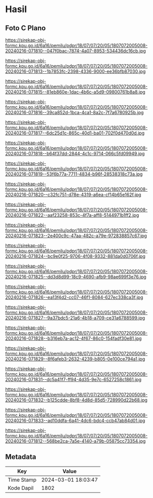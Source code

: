 # Hasil

## Foto C Plano

https://sirekap-obj-formc.kpu.go.id/6a16/pemilu/pdpr/18/07/07/20/05/1807072005008-20240216-071810--047f0bac-7874-4a07-8953-534436dc16cb.jpg

https://sirekap-obj-formc.kpu.go.id/6a16/pemilu/pdpr/18/07/07/20/05/1807072005008-20240216-071813--1b7853fc-2398-4336-9000-ee36bfb87030.jpg

https://sirekap-obj-formc.kpu.go.id/6a16/pemilu/pdpr/18/07/07/20/05/1807072005008-20240216-071815--81eb860e-1dac-4b6c-a5d9-09800761b8a8.jpg

https://sirekap-obj-formc.kpu.go.id/6a16/pemilu/pdpr/18/07/07/20/05/1807072005008-20240216-071816--39ca852d-1bca-4ca1-8a2c-7f7a6780925b.jpg

https://sirekap-obj-formc.kpu.go.id/6a16/pemilu/pdpr/18/07/07/20/05/1807072005008-20240216-071817--6dc25d1c-865c-40d1-ba01-702f0d470d0d.jpg

https://sirekap-obj-formc.kpu.go.id/6a16/pemilu/pdpr/18/07/07/20/05/1807072005008-20240216-071818--b64f37dd-2844-4c1c-9714-066c5fd09949.jpg

https://sirekap-obj-formc.kpu.go.id/6a16/pemilu/pdpr/18/07/07/20/05/1807072005008-20240216-071819--53f6b77a-7711-4834-b96f-28538318c73a.jpg

https://sirekap-obj-formc.kpu.go.id/6a16/pemilu/pdpr/18/07/07/20/05/1807072005008-20240216-071820--c32fc751-d78e-4319-a6ea-cf14b65e162f.jpg

https://sirekap-obj-formc.kpu.go.id/6a16/pemilu/pdpr/18/07/07/20/05/1807072005008-20240216-071822--aaf23258-853c-4f7a-aff8-5144971b1ff2.jpg

https://sirekap-obj-formc.kpu.go.id/6a16/pemilu/pdpr/18/07/07/20/05/1807072005008-20240216-071823--2e400c9c-47aa-482c-a79e-972838857c67.jpg

https://sirekap-obj-formc.kpu.go.id/6a16/pemilu/pdpr/18/07/07/20/05/1807072005008-20240216-071824--bc9e0f25-9706-4f08-9332-881da0d0706f.jpg

https://sirekap-obj-formc.kpu.go.id/6a16/pemilu/pdpr/18/07/07/20/05/1807072005008-20240216-071825--dd3d8d99-18c9-4690-afb9-98ae699f3e76.jpg

https://sirekap-obj-formc.kpu.go.id/6a16/pemilu/pdpr/18/07/07/20/05/1807072005008-20240216-071826--ea13f4d2-cc07-46f1-8084-627ec338ca3f.jpg

https://sirekap-obj-formc.kpu.go.id/6a16/pemilu/pdpr/18/07/07/20/05/1807072005008-20240216-071827--9a37bdc5-21a6-4b18-a709-ce31a6788599.jpg

https://sirekap-obj-formc.kpu.go.id/6a16/pemilu/pdpr/18/07/07/20/05/1807072005008-20240216-071828--b316eb7a-ac12-4f67-86c0-154fadf30e81.jpg

https://sirekap-obj-formc.kpu.go.id/6a16/pemilu/pdpr/18/07/07/20/05/1807072005008-20240216-071829--8f6afeb3-2632-4239-b805-0e100ce794a1.jpg

https://sirekap-obj-formc.kpu.go.id/6a16/pemilu/pdpr/18/07/07/20/05/1807072005008-20240216-071831--dc5a41f7-ff94-4d35-9e7c-6527258c1861.jpg

https://sirekap-obj-formc.kpu.go.id/6a16/pemilu/pdpr/18/07/07/20/05/1807072005008-20240216-071832--b125cdde-8bf8-4d8d-85d5-728990d22b68.jpg

https://sirekap-obj-formc.kpu.go.id/6a16/pemilu/pdpr/18/07/07/20/05/1807072005008-20240216-071833--ad10ddfa-6a41-4dc6-bdc4-ccb47ab84d01.jpg

https://sirekap-obj-formc.kpu.go.id/6a16/pemilu/pdpr/18/07/07/20/05/1807072005008-20240216-071812--568be2ca-7a5e-4140-a79b-05875cc73354.jpg


## Metadata

| Key        | Value               |
| ---------- | ------------------- |
| Time Stamp | 2024-03-01 18:03:47 |
| Kode Dapil | 1802                |



